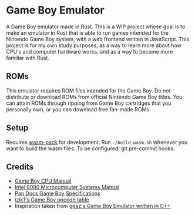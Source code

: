 # Game Boy Emulator

A Game Boy emulator made in Rust. This is a WIP project whose goal is to make an emulator in Rust that is able to run games intended for the Nintendo Game Boy system, with a web frontend written in JavaScript. This project is for my own study purposes, as a way to learn more about how CPU's and computer hardware works, and as a way to become more familiar with Rust.

## ROMs

This emulator requires ROM files intended for the Game Boy. Do not distribute or download ROMs from official Nintendo Game Boy titles. You can attain ROMs through ripping from Game Boy cartridges that you personally own, or you can download free fan-made ROMs. 

## Setup

Requires [wasm-pack](https://rustwasm.github.io/wasm-pack/installer/) for development. Run `./build-wasm.sh` whenever you want to build the wasm files. To be configured: git pre-commit hooks.

## Credits
- [Game Boy CPU Manual](http://marc.rawer.de/Gameboy/Docs/GBCPUman.pdf)
- [Intel 8080 Microcomputer Systems Manual](http://bitsavers.trailing-edge.com/components/intel/MCS80/98-153B_Intel_8080_Microcomputer_Systems_Users_Manual_197509.pdf)
- [Pan Docs Game Boy Specifications](http://bgb.bircd.org/pandocs.htm)
- [izik1's Game Boy opcode table](https://izik1.github.io/gbops/)
- Inspiration taken from [geaz's Game Boy Emulator written in C++](https://github.com/geaz/emu-gameboy)
